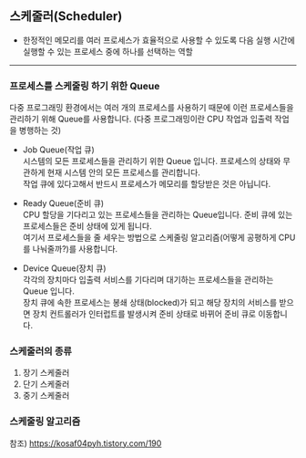 ## 스케줄러(Scheduler)
- 한정적인 메모리를 여러 프로세스가 효율적으로 사용할 수 있도록 다음 실행 시간에 실행할 수 있는 프로세스 중에 하나를 선택하는 역할


---

### 프로세스를 스케줄링 하기 위한 Queue
다중 프로그래밍 환경에서는 여러 개의 프로세스를 사용하기 때문에 이런 프로세스들을 관리하기 위해 Queue를 사용합니다.
(다중 프로그래밍이란 CPU 작업과 입출력 작업을 병행하는 것)

* Job Queue(작업 큐) <br>
시스템의 모든 프로세스들을 관리하기 위한 Queue 입니다. 프로세스의 상태와 무관하게 현재 시스템 안의 모든 프로세스를 관리합니다.<br>
작업 큐에 있다고해서 반드시 프로세스가 메모리를 할당받은 것은 아닙니다.

* Ready Queue(준비 큐) <br>
CPU 할당을 기다리고 있는 프로세스들을 관리하는 Queue입니다. 준비 큐에 있는 프로세스들은 준비 상태에 있게 됩니다. <br>
여기서 프로세스들을 줄 세우는 방법으로 스케줄링 알고리즘(어떻게 공평하게 CPU를 나눠줄까?)를 사용합니다.

* Device Queue(장치 큐) <br>
각각의 장치마다 입출력 서비스를 기다리며 대기하는 프로세스들을 관리하는 Queue 입니다. <br>
장치 큐에 속한 프로세스는 봉쇄 상태(blocked)가 되고 해당 장치의 서비스를 받으면 장치 컨트롤러가 인터럽트를 발생시켜 준비 상태로 바뀌어 준비 큐로 이동합니다.

### 스케줄러의 종류
1. 장기 스케줄러
2. 단기 스케줄러
3. 중기 스케줄러

### 스케줄링 알고리즘

참조) https://kosaf04pyh.tistory.com/190
